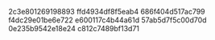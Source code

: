2c3e801269198893
ffd4934df8f5eab4
686f404d517ac799
f4dc29e01be6e722
e600117c4b44a61d
57ab5d7f5c00d70d
0e235b9542e18e24
c812c7489bf13d71
